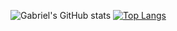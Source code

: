 ![Gabriel's GitHub stats](https://github-readme-stats.vercel.app/api?username=gmrques&show_icons=true&theme=radical)
[![Top Langs](https://github-readme-stats.vercel.app/api/top-langs/?username=gmrques&layout=compact&langs_count=16&theme=radical)](https://github.com/gmrques/github-readme-stats)

<!--
**gbbgalvao/gbbgalvao** is a ✨ _special_ ✨ repository because its `README.md` (this file) appears on your GitHub profile.

Here are some ideas to get you started:

- 🔭 I’m currently working on ...
- 🌱 I’m currently learning ...
- 👯 I’m looking to collaborate on ...
- 🤔 I’m looking for help with ...
- 💬 Ask me about ...
- 📫 How to reach me: ...
- 😄 Pronouns: ...
- ⚡ Fun fact: ...
-->
